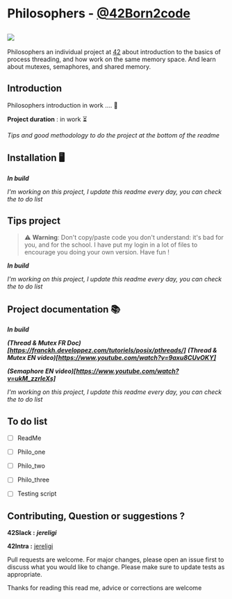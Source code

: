 # Philosophers - [@42Born2code](https://www.youtube.com/watch?time_continue=88&v=eawhnhTO2oY&feature=emb_logo)
![](https://developer.android.com/courses/extras/images/multi-threading-2.png)
---

Philosophers an individual project at [42](https://www.42.fr/42-network/) about introduction to the basics of process threading, and how work on the same memory space.
And learn about mutexes, semaphores, and shared memory.

## Introduction

Philosophers introduction in work .... 🐙

__Project duration__ : in work ⏳

*Tips and good methodology to do the project at the bottom of the readme*

## Installation 🖥

 __*In build*__   

*I'm working on this project, I update this readme every day, you can check the to do list*

## Tips project

> ⚠️ **Warning**: Don't copy/paste code you don't understand: it's bad for you, and for the school. I have put my login in a lot of files to encourage you doing your own version. Have fun !

 __*In build*__   

*I'm working on this project, I update this readme every day, you can check the to do list*

## Project documentation 📚

 __*In build*__   

 __*(Thread & Mutex FR Doc)[https://franckh.developpez.com/tutoriels/posix/pthreads/]*__
 __*(Thread & Mutex EN video)[https://www.youtube.com/watch?v=9axu8CUvOKY]*__

__*(Semaphore EN video)[https://www.youtube.com/watch?v=ukM_zzrIeXs]*__


*I'm working on this project, I update this readme every day, you can check the to do list*

## To do list

- [ ] ReadMe
- [ ] Philo_one
- [ ] Philo_two
- [ ] Philo_three
- [ ] Testing script


## Contributing, Question or suggestions ?

__42Slack :__ __*jereligi*__

__42Intra :__ [jereligi](https://profile.intra.42.fr/users/jereligi)

Pull requests are welcome. For major changes, please open an issue first to discuss what you would like to change.
Please make sure to update tests as appropriate.


Thanks for reading this read me, advice or corrections are welcome



